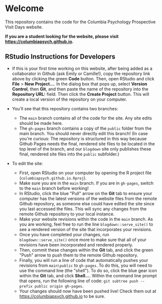 # Welcome

This repository contains the code for the Columbia Psychology Prospective Visit Days website.

**If you are a student looking for the website, please visit https://columbiapsych.github.io.**

## RStudio Instructions for Developers

- If this is your first time working on this website, after being added as a collaborator in Github (ask Emily or Camille!), copy the repository link above by clicking the green **Code** button. Then, open RStudio and click **File** > **New Project...**. In the dialog box that pops up, select **Version Control**, then **Git**, and then paste the name of the repository into the **Repository URL:** field. Then click the **Create Project** button. This will create a local version of the repository on your computer.

- You'll see that this repository contains two branches:

    * The `main` branch contains all of the code for the site. Any site edits should be made here.
    * The `gh-pages` branch contains a copy of the `public` folder from the main branch. You should never directly edit this branch! (In case you're curious: The repository is structured in this way because Github Pages needs the final, rendered site files to be located in the top level of the branch, and our `blogdown` site only publishes these final, rendered site files into the `public` subfolder.)

- To edit the site:

    * First, open RStudio on your computer by opening the R project file (`columbiapsych.github.io.Rproj`).
    * Make sure you are in the `main` branch. If you are in `gh-pages`, switch to the `main` branch before working!
    * In RStudio, click the blue "Pull" arrow on the **Git** tab to ensure your computer has the latest versions of the website files from the remote Github repository, as someone else could have edited the site since you last accessed the files. This will sync any changes from the remote Github repository to your local instance.
    * Make your website revisions within the code in the `main` branch. As you are working, feel free to run the line `blogdown::serve_site()` to see a rendered version of the site that incorporates your revisions.
    * Once you have completed your changes, run `blogdown::serve_site()` once more to make sure that all of your revisions have been incorporated and rendered properly.
    * Then, commit these changes within the **Git** tab, and click the green "Push" arrow to push them to the remote Github repository.
    * Finally, you will run a line of code that automatically pushes your revisions from `main\public` to `gh-pages`. To do this, you will need to use the command line (the "shell"). To do so, click the blue gear icon within the **Git** tab, and click **Shell...**. Within the command line prompt that opens, run the following line of code: `git subtree push --prefix public origin gh-pages`.
    * Your changes should now have been pushed live! Check them out at https://columbiapsych.github.io to be sure.